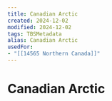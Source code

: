 ```yaml
---
title: Canadian Arctic
created: 2024-12-02
modified: 2024-12-02
tags: TBSMetadata
alias: Canadian Arctic
usedFor:
- "[[14565 Northern Canada]]"
---
```

# Canadian Arctic
